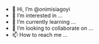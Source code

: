 - 👋 Hi, I’m @onimisiagoyi
- 👀 I’m interested in ...
- 🌱 I’m currently learning ...
- 💞️ I’m looking to collaborate on ...
- 📫 How to reach me ...

<!---
onimisiagoyi/onimisiagoyi is a ✨ special ✨ repository because its `README.md` (this file) appears on your GitHub profile.
You can click the Preview link to take a look at your changes.
--->
